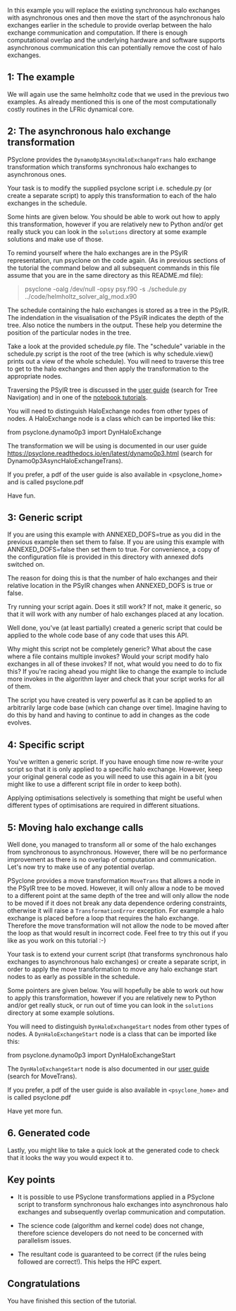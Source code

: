 In this example you will replace the existing synchronous halo
exchanges with asynchronous ones and then move the start of the
asynchronous halo exchanges earlier in the schedule to provide overlap
between the halo exchange communication and computation. If there is
enough computational overlap and the underlying hardware and software
supports asynchronous communication this can potentially remove the
cost of halo exchanges.

## 1: The example

We will again use the same helmholtz code that we used in the previous
two examples. As already mentioned this is one of the most computationally
costly routines in the LFRic dynamical core.

## 2: The asynchronous halo exchange transformation

PSyclone provides the `Dynamo0p3AsyncHaloExchangeTrans` halo exchange
transformation which transforms synchronous halo exchanges to
asynchronous ones.

Your task is to modify the supplied psyclone script i.e. schedule.py
(or create a separate script) to apply this transformation to each of
the halo exchanges in the schedule.

Some hints are given below. You should be able to work out how to
apply this transformation, however if you are relatively new to Python
and/or get really stuck you can look in the `solutions` directory at
some example solutions and make use of those.

To remind yourself where the halo exchanges are in the PSyIR
representation, run psyclone on the code again. (As in previous
sections of the tutorial the command below and all subsequent commands
in this file assume that you are in the same directory as this
README.md file):

> psyclone -oalg /dev/null -opsy psy.f90 -s ./schedule.py ../code/helmholtz_solver_alg_mod.x90

The schedule containing the halo exchanges is stored as a tree in the
PSyIR. The indendation in the visualisation of the PSyiR indicates the
depth of the tree. Also notice the numbers in the output. These help
you determine the position of the particular nodes in the tree.

Take a look at the provided schedule.py file. The "schedule" variable
in the schedule.py script is the root of the tree (which is why
schedule.view() prints out a view of the whole schedule). You will
need to traverse this tree to get to the halo exchanges and then apply
the transformation to the appropriate nodes.

Traversing the PSyIR tree is discussed in the [user
guide](https://psyclone.readthedocs.io/en/latest/psyir.html) (search
for Tree Navigation) and in one of the [notebook
tutorials](../../../../notebooks/introduction.ipynb).

You will need to distinguish HaloExchange nodes from other types of
nodes. A HaloExchange node is a class which can be imported like this:

from psyclone.dynamo0p3 import DynHaloExchange

The transformation we will be using is documented in our user guide
https://psyclone.readthedocs.io/en/latest/dynamo0p3.html (search for
Dynamo0p3AsyncHaloExchangeTrans).

If you prefer, a pdf of the user guide is also available in
<psyclone_home> and is called psyclone.pdf

Have fun.

## 3: Generic script

If you are using this example with ANNEXED_DOFS=true as you did in the
previous example then set them to false. If you are using this example
with ANNEXED_DOFS=false then set them to true. For convenience, a copy
of the configuration file is provided in this directory with annexed
dofs switched on.

The reason for doing this is that the number of halo exchanges and
their relative location in the PSyIR changes when ANNEXED_DOFS is true
or false.

Try running your script again. Does it still work? If not, make it
generic, so that it will work with any number of halo exchanges placed
at any location.

Well done, you've (at least partially) created a generic script that
could be applied to the whole code base of any code that uses this API.

Why might this script not be completely generic? What about the case
where a file contains multiple invokes?  Would your script modify halo
exchanges in all of these invokes? If not, what would you need to do
to fix this? If you're racing ahead you might like to change the
example to include more invokes in the algorithm layer and check that
your script works for all of them.

The script you have created is very powerful as it can be applied to
an arbitrarily large code base (which can change over time). Imagine
having to do this by hand and having to continue to add in changes as
the code evolves.

## 4: Specific script

You've written a generic script. If you have enough time now re-write
your script so that it is only applied to a specific halo
exchange. However, keep your original general code as you will need to
use this again in a bit (you might like to use a different script file
in order to keep both).

Applying optimisations selectively is something that might be useful
when different types of optimisations are required in different
situations.

## 5: Moving halo exchange calls

Well done, you managed to transform all or some of the halo exchanges
from synchronous to asynchronous. However, there will be no
performance improvement as there is no overlap of computation and
communication. Let's now try to make use of any potential overlap.

PSyclone provides a move transformation `MoveTrans` that allows a node
in the PSyIR tree to be moved. However, it will only allow a node to
be moved to a different point at the same depth of the tree and will
only allow the node to be moved if it does not break any data
dependence ordering constraints, otherwise it will raise a
`TransformationError` exception. For example a halo exchange is placed
before a loop that requires the halo exchange. Therefore the move
transformation will not allow the node to be moved after the loop as
that would result in incorrect code. Feel free to try this out if you
like as you work on this tutorial :-)

Your task is to extend your current script (that transforms synchronous
halo exchanges to asynchronous halo exchanges) or create a separate
script, in order to apply the move transformation to move any halo
exchange start nodes to as early as possible in the schedule.

Some pointers are given below. You will hopefully be able to work out
how to apply this transformation, however if you are relatively new to
Python and/or get really stuck, or run out of time you can look in the
`solutions` directory at some example solutions.

You will need to distinguish `DynHaloExchangeStart` nodes from other
types of nodes. A `DynHaloExchangeStart` node is a class that can be
imported like this:

from psyclone.dynamo0p3 import DynHaloExchangeStart

The `DynHaloExchangeStart` node is also documented in our [user
guide](https://psyclone.readthedocs.io/en/latest/transformations.html)
(search for MoveTrans).

If you prefer, a pdf of the user guide is also available in
`<psyclone_home>` and is called psyclone.pdf

Have yet more fun.

## 6. Generated code

Lastly, you might like to take a quick look at the generated code to
check that it looks the way you would expect it to.

## Key points

* It is possible to use PSyclone transformations applied in a PSyclone
  script to transform synchronous halo exchanges into asynchronous
  halo exchanges and subsequently overlap communication and
  computation.

* The science code (algorithm and kernel code) does not change,
  therefore science developers do not need to be concerned with
  parallelism issues.

* The resultant code is guaranteed to be correct (if the rules being
  followed are correct!). This helps the HPC expert.

## Congratulations

You have finished this section of the tutorial.
